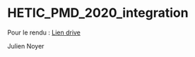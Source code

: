 # HETIC_PMD_2020_integration

Pour le rendu : [Lien drive](https://drive.google.com/drive/folders/1QhxS0C3wV6qiiIelIGqLPnnzMmW1KVMt?usp=sharing) 

Julien Noyer [](julien@dwsapp.io)